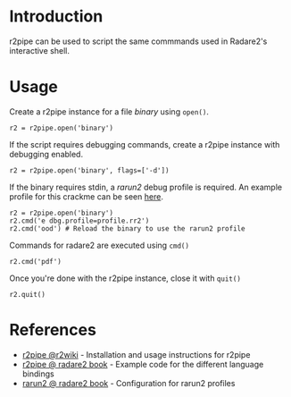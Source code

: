 # Introduction

r2pipe can be used to script the same commmands used in Radare2's interactive shell.

# Usage

Create a r2pipe instance for a file *binary* using `open()`.

```
r2 = r2pipe.open('binary')
```

If the script requires debugging commands, create a r2pipe instance with debugging enabled.

```
r2 = r2pipe.open('binary', flags=['-d'])
```

If the binary requires stdin, a *rarun2* debug profile is required. An example profile for this crackme can be seen [here](crackme0x02.rr2).

```
r2 = r2pipe.open('binary')
r2.cmd('e dbg.profile=profile.rr2')
r2.cmd('ood') # Reload the binary to use the rarun2 profile
```

Commands for radare2 are executed using `cmd()`

```
r2.cmd('pdf')
```

Once you're done with the r2pipe instance, close it with `quit()`

```
r2.quit()
```

# References
* [r2pipe @r2wiki](https://r2wiki.readthedocs.io/en/latest/home/radare2-python-scripting/) - Installation and usage instructions for r2pipe
* [r2pipe @ radare2 book](https://radare.gitbooks.io/radare2book/content/scripting/r2pipe.html) - Example code for the different language bindings
* [rarun2 @ radare2 book](https://radare.gitbooks.io/radare2book/content/tools/rarun2/intro.html) - Configuration for rarun2 profiles
